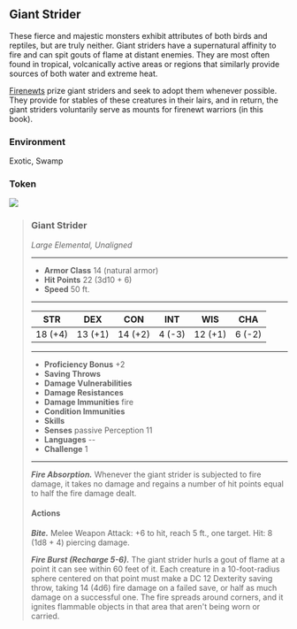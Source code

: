 ## Giant Strider
These fierce and majestic monsters exhibit attributes of both birds and reptiles, but are truly neither. Giant striders have a supernatural affinity to fire and can spit gouts of flame at distant enemies. They are most often found in tropical, volcanically active areas or regions that similarly provide sources of both water and extreme heat.

[Firenewts](Firenewts.md) prize giant striders and seek to adopt them whenever possible. They provide for stables of these creatures in their lairs, and in return, the giant striders voluntarily serve as mounts for firenewt warriors (in this book).

### Environment
Exotic, Swamp

### Token
![](GiantStrider-Token.png)

>### Giant Strider
>*Large Elemental, Unaligned*
>___
>- **Armor Class** 14 (natural armor)
>- **Hit Points** 22 (3d10 + 6)
>- **Speed** 50 ft.
>___
>|**STR**|**DEX**|**CON**|**INT**|**WIS**|**CHA**|
>|:---:|:---:|:---:|:---:|:---:|:---:|
>|18 (+4)|13 (+1)|14 (+2)|4 (-3)|12 (+1)|6 (-2)|
>
>___
>- **Proficiency Bonus** +2
>- **Saving Throws** 
>- **Damage Vulnerabilities** 
>- **Damage Resistances** 
>- **Damage Immunities** fire
>- **Condition Immunities** 
>- **Skills** 
>- **Senses** passive Perception 11
>- **Languages** --
>- **Challenge** 1
>___
>***Fire Absorption.*** Whenever the giant strider is subjected to fire damage, it takes no damage and regains a number of hit points equal to half the fire damage dealt.
>
>#### Actions
>***Bite.*** Melee Weapon Attack: +6 to hit, reach 5 ft., one target. Hit: 8 (1d8 + 4) piercing damage.
>
>***Fire Burst (Recharge 5-6).*** The giant strider hurls a gout of flame at a point it can see within 60 feet of it. Each creature in a 10-foot-radius sphere centered on that point must make a DC 12 Dexterity saving throw, taking 14 (4d6) fire damage on a failed save, or half as much damage on a successful one. The fire spreads around corners, and it ignites flammable objects in that area that aren't being worn or carried.
>
